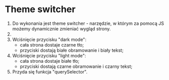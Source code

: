 # Theme switcher

1. Do wykonania jest theme switcher - narzędzie, w którym za pomocą JS możemy dynamicznie zmieniać wygląd strony.
2. 
3. Wciśnięcie przycisku "dark mode":
   - cała strona dostaje czarne tło;
   - przyciski dostają białe obramowanie i biały tekst;
4. Wciśnięcie przycisku "light mode":
   - cała strona dostaje białe tło;
   - przyciski dostają czarne obramowanie i czarny tekst;
5. Przyda się funkcja "querySelector".
